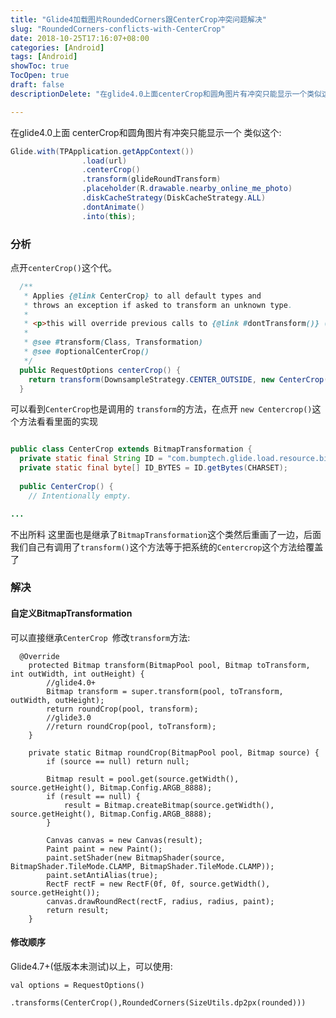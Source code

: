 ```yaml
---
title: "Glide4加载图片RoundedCorners跟CenterCrop冲突问题解决"
slug: "RoundedCorners-conflicts-with-CenterCrop"
date: 2018-10-25T17:16:07+08:00
categories: [Android]
tags: [Android]
showToc: true
TocOpen: true
draft: false
descriptionDelete: "在glide4.0上面centerCrop和圆角图片有冲突只能显示一个类似这个:Glide.with(TPApplication.get"

---
```

                
在glide4.0上面 centerCrop和圆角图片有冲突只能显示一个
类似这个:
```java
Glide.with(TPApplication.getAppContext())
                .load(url)
                .centerCrop()
                .transform(glideRoundTransform)
                .placeholder(R.drawable.nearby_online_me_photo)
                .diskCacheStrategy(DiskCacheStrategy.ALL)
                .dontAnimate()
                .into(this);
```
### 分析 

点开`centerCrop()`这个代。
```java
  /**
   * Applies {@link CenterCrop} to all default types and
   * throws an exception if asked to transform an unknown type.
   *
   * <p>this will override previous calls to {@link #dontTransform()} ()}.
   *
   * @see #transform(Class, Transformation)
   * @see #optionalCenterCrop()
   */
  public RequestOptions centerCrop() {
    return transform(DownsampleStrategy.CENTER_OUTSIDE, new CenterCrop());
  }
```
可以看到`CenterCrop`也是调用的 `transform`的方法，在点开 `new Centercrop()`这个方法看看里面的实现
```java

public class CenterCrop extends BitmapTransformation {
  private static final String ID = "com.bumptech.glide.load.resource.bitmap.CenterCrop";
  private static final byte[] ID_BYTES = ID.getBytes(CHARSET);
 
  public CenterCrop() {
    // Intentionally empty.

...
```
不出所料 这里面也是继承了`BitmapTransformation`这个类然后重画了一边，后面我们自己有调用了`transform()`这个方法等于把系统的`Centercrop`这个方法给覆盖了

### 解决

#### 自定义BitmapTransformation
可以直接继承`CenterCrop `修改`transform`方法:
```
  @Override
    protected Bitmap transform(BitmapPool pool, Bitmap toTransform, int outWidth, int outHeight) {
        //glide4.0+
        Bitmap transform = super.transform(pool, toTransform, outWidth, outHeight);
        return roundCrop(pool, transform);
        //glide3.0
        //return roundCrop(pool, toTransform);
    }

    private static Bitmap roundCrop(BitmapPool pool, Bitmap source) {
        if (source == null) return null;

        Bitmap result = pool.get(source.getWidth(), source.getHeight(), Bitmap.Config.ARGB_8888);
        if (result == null) {
            result = Bitmap.createBitmap(source.getWidth(), source.getHeight(), Bitmap.Config.ARGB_8888);
        }

        Canvas canvas = new Canvas(result);
        Paint paint = new Paint();
        paint.setShader(new BitmapShader(source, BitmapShader.TileMode.CLAMP, BitmapShader.TileMode.CLAMP));
        paint.setAntiAlias(true);
        RectF rectF = new RectF(0f, 0f, source.getWidth(), source.getHeight());
        canvas.drawRoundRect(rectF, radius, radius, paint);
        return result;
    }

```
#### 修改顺序
Glide4.7+(低版本未测试)以上，可以使用:
```
val options = RequestOptions()
                .transforms(CenterCrop(),RoundedCorners(SizeUtils.dp2px(rounded)))
```

